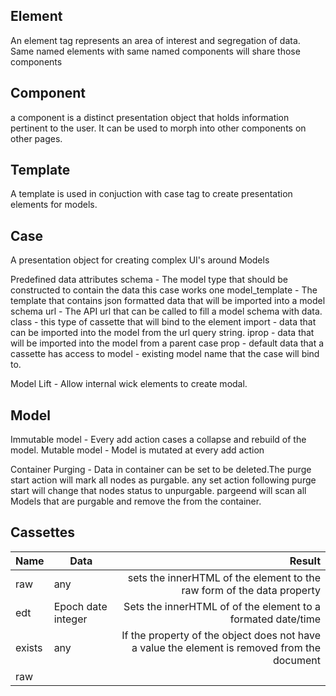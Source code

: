 ## Element
 
An element tag represents an area of interest and segregation of data. Same named elements with same named components will share those components

## Component

a component is a distinct presentation object that holds information pertinent to the user. It can be used to morph into other components on other pages. 

## Template
A template is used in conjuction with  case tag to create presentation elements for models. 

## Case
A presentation object for creating complex UI's around Models

Predefined data attributes
	schema - The model type that should be constructed to contain the data this case works one
	model_template - The template that contains json formatted data that will be imported into a model schema
	url - The API url that can be called to fill a model schema with data. 
	class - this type of cassette that will bind to the element
	import - data that can be imported into the model from the url query string.
	iprop - data that will be imported into the model from a parent case
	prop - default data that a cassette has access to
	model - existing model name that the case will bind to.

Model Lift - Allow internal wick elements to create modal.

## Model

Immutable model - Every add action cases a collapse and rebuild of the model.
Mutable model - Model is mutated at every add action

Container Purging - Data in container can be set to be deleted.The purge start action will mark all nodes as purgable. any set action following purge start will change that nodes status to unpurgable. pargeend will scan all Models that are purgable and remove the from the container. 

## Cassettes 
    
| Name | Data | Result |
|:-|-|-:|
|raw|any|sets the innerHTML of the element to the raw form of the data property|
|edt|Epoch date integer| Sets the innerHTML of of the element to a formated date/time |
|exists|any|If the property of the object does not have a value the element is removed from the document|
|raw|||

	
	
